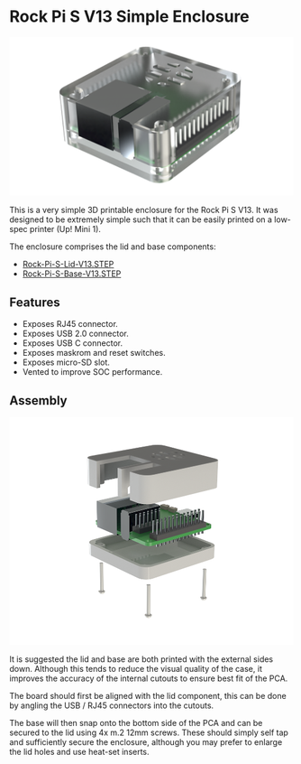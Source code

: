 # Rock Pi S V13 Simple Enclosure

![Rock Pi S Enclosure](Rock-Pi-S-Enclosure.png)

This is a very simple 3D printable enclosure for the Rock Pi S V13. 
It was designed to be extremely simple such that it can be easily printed on a low-spec printer (Up! Mini 1).

The enclosure comprises the lid and base components:

* [Rock-Pi-S-Lid-V13.STEP](Rock-Pi-S-Lid-V13.STEP)
* [Rock-Pi-S-Base-V13.STEP](Rock-Pi-S-Base-V13.STEP)

## Features

* Exposes RJ45 connector.
* Exposes USB 2.0 connector. 
* Exposes USB C connector.
* Exposes maskrom and reset switches.
* Exposes micro-SD slot. 
* Vented to improve SOC performance.

## Assembly

![Rock Pi S Enclosure Exploded](Rock-Pi-S-Enclosure-Exploded.png)

It is suggested the lid and base are both printed with the external sides down.
Although this tends to reduce the visual quality of the case, it improves the accuracy of the internal cutouts to ensure best fit of the PCA. 

The board should first be aligned with the lid component, this can be done by angling the USB / RJ45 connectors into the cutouts. 

The base will then snap onto the bottom side of the PCA and can be secured to the lid using 4x m.2 12mm screws. 
These should simply self tap and sufficiently secure the enclosure, although you may prefer to enlarge the lid holes and use heat-set inserts.
